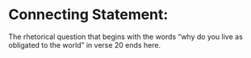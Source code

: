 # Connecting Statement:

The rhetorical question that begins with the words “why do you live as obligated to the world” in verse 20 ends here.